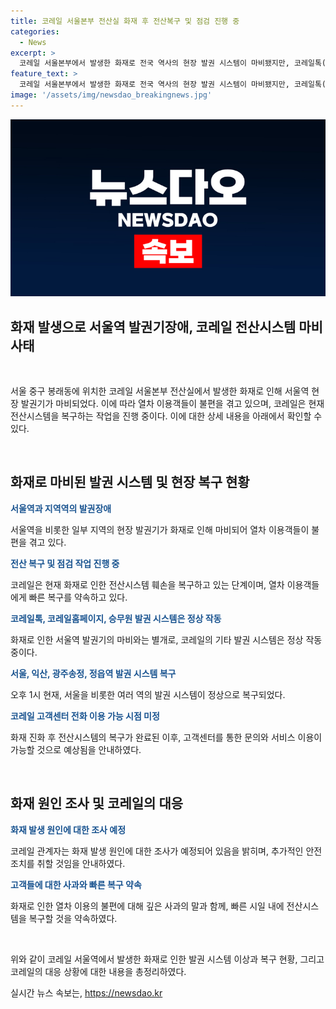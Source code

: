 ```yaml
---
title: 코레일 서울본부 전산실 화재 후 전산복구 및 점검 진행 중
categories:
  - News
excerpt: >
  코레일 서울본부에서 발생한 화재로 전국 역사의 현장 발권 시스템이 마비됐지만, 코레일톡(앱), 코레일 홈페이지, 열차 내 승무원 발권 시스템은 정상 작동 중. 서울역, 익산역, 광주송정역 현장 발권기는 오후 1시 현재 정상 복구됐으며, 고객센터 이용은 전산시스템 복구 후 가능할 예정. 코레일은 화재 발생 원인 조사 예정이며, 열차 이용객들에게 불편을 끼친 점에 대해 깊이 사과하고 빠른 복구를 약속하고 있다. (출처: 뉴스1)
feature_text: >
  코레일 서울본부에서 발생한 화재로 전국 역사의 현장 발권 시스템이 마비됐지만, 코레일톡(앱), 코레일 홈페이지, 열차 내 승무원 발권 시스템은 정상 작동 중. 서울역, 익산역, 광주송정역 현장 발권기는 오후 1시 현재 정상 복구됐으며, 고객센터 이용은 전산시스템 복구 후 가능할 예정. 코레일은 화재 발생 원인 조사 예정이며, 열차 이용객들에게 불편을 끼친 점에 대해 깊이 사과하고 빠른 복구를 약속하고 있다. (출처: 뉴스1)
image: '/assets/img/newsdao_breakingnews.jpg'
---
```


<p><img src="/assets/img/newsdao_breakingnews.jpg" alt="ontimetimes 속보" /></p>

<h2 data-ke-size="size26">화재 발생으로 서울역 발권기장애, 코레일 전산시스템 마비 사태</h2>

<p data-ke-size="size16">&nbsp;</p>

<p>서울 중구 봉래동에 위치한 코레일 서울본부 전산실에서 발생한 화재로 인해 서울역 현장 발권기가 마비되었다. 이에 따라 열차 이용객들이 불편을 겪고 있으며, 코레일은 현재 전산시스템을 복구하는 작업을 진행 중이다. 이에 대한 상세 내용을 아래에서 확인할 수 있다.</p>

<p data-ke-size="size16">&nbsp;</p>

<h2 data-ke-size="size24">화재로 마비된 발권 시스템 및 현장 복구 현황</h2>

<p><b><span style="color: #1a5490;">서울역과 지역역의 발권장애</span></b></p>

<p>서울역을 비롯한 일부 지역의 현장 발권기가 화재로 인해 마비되어 열차 이용객들이 불편을 겪고 있다.</p>

<p><b><span style="color: #1a5490;">전산 복구 및 점검 작업 진행 중</span></b></p>

<p>코레일은 현재 화재로 인한 전산시스템 훼손을 복구하고 있는 단계이며, 열차 이용객들에게 빠른 복구를 약속하고 있다.</p>

<p><b><span style="color: #1a5490;">코레일톡, 코레일홈페이지, 승무원 발권 시스템은 정상 작동</span></b></p>

<p>화재로 인한 서울역 발권기의 마비와는 별개로, 코레일의 기타 발권 시스템은 정상 작동 중이다.</p>

<p><b><span style="color: #1a5490;">서울, 익산, 광주송정, 정읍역 발권 시스템 복구</span></b></p>

<p>오후 1시 현재, 서울을 비롯한 여러 역의 발권 시스템이 정상으로 복구되었다.</p>

<p><b><span style="color: #1a5490;">코레일 고객센터 전화 이용 가능 시점 미정</span></b></p>

<p>화재 진화 후 전산시스템의 복구가 완료된 이후, 고객센터를 통한 문의와 서비스 이용이 가능할 것으로 예상됨을 안내하였다.</p>

<p data-ke-size="size16">&nbsp;</p>

<h2 data-ke-size="size24">화재 원인 조사 및 코레일의 대응</h2>

<p><b><span style="color: #1a5490;">화재 발생 원인에 대한 조사 예정</span></b></p>

<p>코레일 관계자는 화재 발생 원인에 대한 조사가 예정되어 있음을 밝히며, 추가적인 안전 조치를 취할 것임을 안내하였다.</p>

<p><b><span style="color: #1a5490;">고객들에 대한 사과와 빠른 복구 약속</span></b></p>

<p>화재로 인한 열차 이용의 불편에 대해 깊은 사과의 말과 함께, 빠른 시일 내에 전산시스템을 복구할 것을 약속하였다.</p>

<p data-ke-size="size16">&nbsp;</p>

<p>위와 같이 코레일 서울역에서 발생한 화재로 인한 발권 시스템 이상과 복구 현황, 그리고 코레일의 대응 상황에 대한 내용을 총정리하였다.</p>
실시간 뉴스 속보는, <a href="https://newsdao.kr" rel="dofollow">https://newsdao.kr</a>


